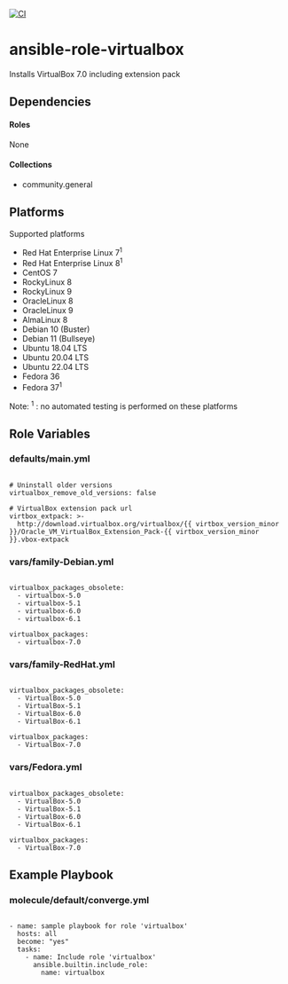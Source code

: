 [![CI](https://github.com/de-it-krachten/ansible-role-virtualbox/workflows/CI/badge.svg?event=push)](https://github.com/de-it-krachten/ansible-role-virtualbox/actions?query=workflow%3ACI)


# ansible-role-virtualbox

Installs VirtualBox 7.0 including extension pack



## Dependencies

#### Roles
None

#### Collections
- community.general

## Platforms

Supported platforms

- Red Hat Enterprise Linux 7<sup>1</sup>
- Red Hat Enterprise Linux 8<sup>1</sup>
- CentOS 7
- RockyLinux 8
- RockyLinux 9
- OracleLinux 8
- OracleLinux 9
- AlmaLinux 8
- Debian 10 (Buster)
- Debian 11 (Bullseye)
- Ubuntu 18.04 LTS
- Ubuntu 20.04 LTS
- Ubuntu 22.04 LTS
- Fedora 36
- Fedora 37<sup>1</sup>

Note:
<sup>1</sup> : no automated testing is performed on these platforms

## Role Variables
### defaults/main.yml
<pre><code>
# Uninstall older versions
virtualbox_remove_old_versions: false

# VirtualBox extension pack url
virtbox_extpack: >-
  http://download.virtualbox.org/virtualbox/{{ virtbox_version_minor }}/Oracle_VM_VirtualBox_Extension_Pack-{{ virtbox_version_minor }}.vbox-extpack
</pre></code>


### vars/family-Debian.yml
<pre><code>
virtualbox_packages_obsolete:
  - virtualbox-5.0
  - virtualbox-5.1
  - virtualbox-6.0
  - virtualbox-6.1

virtualbox_packages:
  - virtualbox-7.0
</pre></code>

### vars/family-RedHat.yml
<pre><code>
virtualbox_packages_obsolete:
  - VirtualBox-5.0
  - VirtualBox-5.1
  - VirtualBox-6.0
  - VirtualBox-6.1

virtualbox_packages:
  - VirtualBox-7.0
</pre></code>

### vars/Fedora.yml
<pre><code>
virtualbox_packages_obsolete:
  - VirtualBox-5.0
  - VirtualBox-5.1
  - VirtualBox-6.0
  - VirtualBox-6.1

virtualbox_packages:
  - VirtualBox-7.0
</pre></code>



## Example Playbook
### molecule/default/converge.yml
<pre><code>
- name: sample playbook for role 'virtualbox'
  hosts: all
  become: "yes"
  tasks:
    - name: Include role 'virtualbox'
      ansible.builtin.include_role:
        name: virtualbox
</pre></code>

